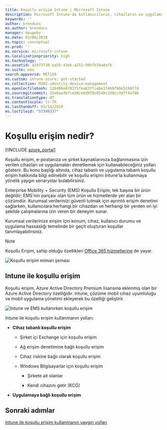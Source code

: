 ```yaml
---
title: Koşullu erişim Intune | Microsoft Intune
description: Microsoft Intune'da kullanıcıların, cihazların ve uygulamaların şirket kaynaklarına erişmek için uymaları gereken koşulları tanımlamayı öğrenin.
keywords: ''
author: brenduns
ms.author: brenduns
manager: dougeby
ms.date: 03/06/2018
ms.topic: conceptual
ms.prod: ''
ms.service: microsoft-intune
ms.localizationpriority: high
ms.technology: ''
ms.assetid: a1973f38-ea55-43eb-a151-505fb34a8afb
ms.suite: ems
search.appverid: MET150
ms.custom: intune-azure; get-started
ms.collection: M365-identity-device-management
ms.openlocfilehash: 126406e078375fea837fcebe1f469fb0e5190f7d
ms.sourcegitcommit: 25e6aa3bfce58ce8d9f8c054bc338cc3dff4a78b
ms.translationtype: HT
ms.contentlocale: tr-TR
ms.lasthandoff: 03/14/2019
ms.locfileid: "57398337"
---
```

# <a name="whats-conditional-access"></a>Koşullu erişim nedir?

[!INCLUDE [azure_portal](./includes/azure_portal.md)]

Koşullu erişim, e-postanıza ve şirket kaynaklarınıza bağlanmasına izin verilen cihazları ve uygulamaları denetlemek için kullanabileceğiniz yolları gösterir. Bu konu başlığı altında, cihaz tabanlı ve uygulama tabanlı koşullu erişim hakkında bilgi edinebilir ve koşullu erişimi Intune'la kullanmaya yönelik yaygın senaryolar bulabilirsiniz.

Enterprise Mobility + Security (EMS) Koşullu Erişim, tek başına bir ürün değildir; EMS'nin parçası olan tüm ürün ve hizmetlerde yer alan bir çözümdür. Kurumsal verilerinizi güvenli tutmak için ayrıntılı erişim denetimi sağlarken, kullanıcılara herhangi bir cihazdan ve herhangi bir yerden en iyi şekilde çalışmalarına izin veren bir deneyim sunar.

Kurumsal verilerinize erişim için konum, cihaz, kullanıcı durumu ve uygulama hassaslığı temelinde bir geçit oluşturan koşullar tanımlayabilirsiniz.

> [!NOTE] 
> Koşullu Erişim, sahip olduğu özellikleri [Office 365 hizmetlerine](https://blogs.technet.microsoft.com/wbaer/2017/02/17/conditional-access-policies-with-sharepoint-online-and-onedrive-for-business/) de yayar.

![Koşullu erişim mimari şeması](./media/ca-diagram-1.png)

## <a name="conditional-access-with-intune"></a>Intune ile koşullu erişim

Koşullu erişim, Azure Active Directory Premium lisansına eklenmiş olan bir Azure Active Directory özelliğidir. Intune, çözüme mobil cihaz uyumluluğu ve mobil uygulama yönetimi ekleyerek bu özelliği geliştirir. 

![Intune ve EMS kullanırken koşullu erişim](./media/intune-with-ca-1.png)

Intune ile koşullu erişim kullanmanın yolları:

-   **Cihaz tabanlı koşullu erişim**

    -   Şirket içi Exchange için koşullu erişim

    -   Ağ erişim denetimine bağlı koşullu erişim

    -   Cihaz riskine bağlı olarak koşullu erişim

    -   Windows Bilgisayarlar için koşullu erişim

        -   Şirkete ait olanlar

        -   Kendi cihazını getir (KCG)

-   **Uygulamaya bağlı koşullu erişim**

## <a name="next-steps"></a>Sonraki adımlar

[Intune ile koşullu erişim kullanmanın yaygın yolları](conditional-access-intune-common-ways-use.md)
